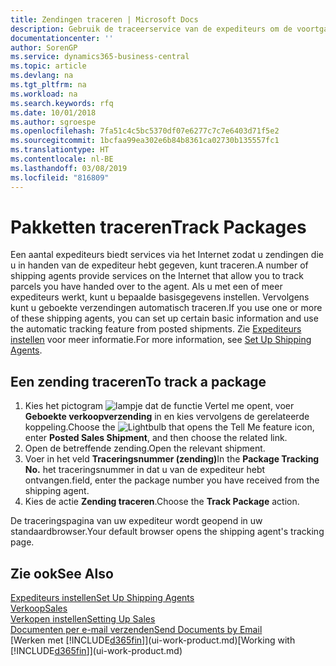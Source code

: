 ```yaml
---
title: Zendingen traceren | Microsoft Docs
description: Gebruik de traceerservice van de expediteurs om de voortgang van een zending te bekijken.
documentationcenter: ''
author: SorenGP
ms.service: dynamics365-business-central
ms.topic: article
ms.devlang: na
ms.tgt_pltfrm: na
ms.workload: na
ms.search.keywords: rfq
ms.date: 10/01/2018
ms.author: sgroespe
ms.openlocfilehash: 7fa51c4c5bc5370df07e6277c7c7e6403d71f5e2
ms.sourcegitcommit: 1bcfaa99ea302e6b84b8361ca02730b135557fc1
ms.translationtype: HT
ms.contentlocale: nl-BE
ms.lasthandoff: 03/08/2019
ms.locfileid: "816809"
---
```

# <a name="track-packages"></a><span data-ttu-id="e929c-103">Pakketten traceren</span><span class="sxs-lookup"><span data-stu-id="e929c-103">Track Packages</span></span>
<span data-ttu-id="e929c-104">Een aantal expediteurs biedt services via het Internet zodat u zendingen die u in handen van de expediteur hebt gegeven, kunt traceren.</span><span class="sxs-lookup"><span data-stu-id="e929c-104">A number of shipping agents provide services on the Internet that allow you to track parcels you have handed over to the agent.</span></span> <span data-ttu-id="e929c-105">Als u met een of meer expediteurs werkt, kunt u bepaalde basisgegevens instellen. Vervolgens kunt u geboekte verzendingen automatisch traceren.</span><span class="sxs-lookup"><span data-stu-id="e929c-105">If you use one or more of these shipping agents, you can set up certain basic information and use the automatic tracking feature from posted shipments.</span></span> <span data-ttu-id="e929c-106">Zie [Expediteurs instellen](sales-how-to-set-up-shipping-agents.md) voor meer informatie.</span><span class="sxs-lookup"><span data-stu-id="e929c-106">For more information, see [Set Up Shipping Agents](sales-how-to-set-up-shipping-agents.md).</span></span>  

## <a name="to-track-a-package"></a><span data-ttu-id="e929c-107">Een zending traceren</span><span class="sxs-lookup"><span data-stu-id="e929c-107">To track a package</span></span>
1. <span data-ttu-id="e929c-108">Kies het pictogram ![lampje dat de functie Vertel me opent](media/ui-search/search_small.png "Vertel me wat u wilt doen"), voer **Geboekte verkoopverzending** in en kies vervolgens de gerelateerde koppeling.</span><span class="sxs-lookup"><span data-stu-id="e929c-108">Choose the ![Lightbulb that opens the Tell Me feature](media/ui-search/search_small.png "Tell me what you want to do") icon, enter **Posted Sales Shipment**, and then choose the related link.</span></span>
2. <span data-ttu-id="e929c-109">Open de betreffende zending.</span><span class="sxs-lookup"><span data-stu-id="e929c-109">Open the relevant shipment.</span></span>
3. <span data-ttu-id="e929c-110">Voer in het veld **Traceringsnummer (zending)**</span><span class="sxs-lookup"><span data-stu-id="e929c-110">In the **Package Tracking No.**</span></span> <span data-ttu-id="e929c-111">het traceringsnummer in dat u van de expediteur hebt ontvangen.</span><span class="sxs-lookup"><span data-stu-id="e929c-111">field, enter the package number you have received from the shipping agent.</span></span>
4. <span data-ttu-id="e929c-112">Kies de actie **Zending traceren**.</span><span class="sxs-lookup"><span data-stu-id="e929c-112">Choose the **Track Package** action.</span></span>

<span data-ttu-id="e929c-113">De traceringspagina van uw expediteur wordt geopend in uw standaardbrowser.</span><span class="sxs-lookup"><span data-stu-id="e929c-113">Your default browser opens the shipping agent's tracking page.</span></span>

## <a name="see-also"></a><span data-ttu-id="e929c-114">Zie ook</span><span class="sxs-lookup"><span data-stu-id="e929c-114">See Also</span></span>
[<span data-ttu-id="e929c-115">Expediteurs instellen</span><span class="sxs-lookup"><span data-stu-id="e929c-115">Set Up Shipping Agents</span></span>](sales-how-to-set-up-shipping-agents.md)  
[<span data-ttu-id="e929c-116">Verkoop</span><span class="sxs-lookup"><span data-stu-id="e929c-116">Sales</span></span>](sales-manage-sales.md)  
[<span data-ttu-id="e929c-117">Verkopen instellen</span><span class="sxs-lookup"><span data-stu-id="e929c-117">Setting Up Sales</span></span>](sales-setup-sales.md)  
[<span data-ttu-id="e929c-118">Documenten per e-mail verzenden</span><span class="sxs-lookup"><span data-stu-id="e929c-118">Send Documents by Email</span></span>](ui-how-send-documents-email.md)  
<span data-ttu-id="e929c-119">[Werken met [!INCLUDE[d365fin](includes/d365fin_md.md)]](ui-work-product.md)</span><span class="sxs-lookup"><span data-stu-id="e929c-119">[Working with [!INCLUDE[d365fin](includes/d365fin_md.md)]](ui-work-product.md)</span></span>
